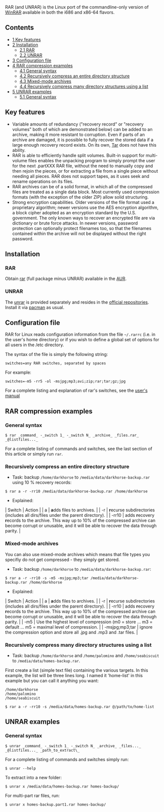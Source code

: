 RAR (and UNRAR) is the Linux port of the commandline-only version of [WinRAR](http://www.rarlab.com/download.htm) available in both the i686 and x86-64 flavors.

## Contents

*   [1 Key features](#Key_features)
*   [2 Installation](#Installation)
    *   [2.1 RAR](#RAR)
    *   [2.2 UNRAR](#UNRAR)
*   [3 Configuration file](#Configuration_file)
*   [4 RAR compression examples](#RAR_compression_examples)
    *   [4.1 General syntax](#General_syntax)
    *   [4.2 Recursively compress an entire directory structure](#Recursively_compress_an_entire_directory_structure)
    *   [4.3 Mixed-mode archives](#Mixed-mode_archives)
    *   [4.4 Recursively compress many directory structures using a list](#Recursively_compress_many_directory_structures_using_a_list)
*   [5 UNRAR examples](#UNRAR_examples)
    *   [5.1 General syntax](#General_syntax_2)

## Key features

*   Variable amounts of redundancy ("recovery record" or "recovery volumes" both of which are demonstrated below) can be added to an archive, making it more resistant to corruption. Even if parts of an archive are damaged, it is possible to fully recover the stored data if a large enough recovery record exists. On its own, [Tar](/index.php/Tar "Tar") does not have this ability.
*   RAR is able to efficiently handle split volumes. Built-in support for multi-volume files enables the unpacking program to simply prompt the user for the next .partXXX RAR file, without the need to manually copy and then rejoin the pieces, or for extracting a file from a single piece without needing all pieces. RAR does not support tapes, as it uses seek and rename operations on its files.
*   RAR archives can be of a solid format, in which all of the compressed files are treated as a single data block. Most currently used compression formats (with the exception of the older ZIP) allow solid structuring.
*   Strong encryption capabilities. Older versions of the file format used a proprietary algorithm; newer versions use the AES encryption algorithm, a block cipher adopted as an encryption standard by the U.S. government. The only known ways to recover an encrypted file are via dictionary or brute force attacks. In newer versions, password protection can optionally protect filenames too, so that the filenames contained within the archive will not be displayed without the right password.

## Installation

### RAR

Obtain [rar](https://aur.archlinux.org/packages/rar/) (full package minus UNRAR) available in the [AUR](/index.php/AUR "AUR").

### UNRAR

The [unrar](https://www.archlinux.org/packages/?name=unrar) is provided separately and resides in the [official repositories](/index.php/Official_repositories "Official repositories"). Install it via [pacman](/index.php/Pacman "Pacman") as usual.

## Configuration file

RAR for Linux reads configuration information from the file `~/.rarrc` (i.e. in the user's home directory) or if you wish to define a global set of options for all users in the /etc directory.

The syntax of the file is simply the following string:

```
switches=any RAR switches, separated by spaces

```

For example:

```
switches=-m5 -rr5 -ol -msjpg;mp3;avi;zip;rar;tar;gz;jpg

```

For a complete listing and explanation of rar's switches, see the [user's manual](http://www.rarreg.com/users_manual.php)

## RAR compression examples

### General syntax

```
$ rar _command_ -_switch 1_ -_switch N_ _archive_ _files.rar_ _@listfiles..._

```

For a complete listing of commands and switches, see the last section of this article or simply run `rar`.

### Recursively compress an entire directory structure

*   Task: backup `/home/darkhorse` to `/media/data/darkhorse-backup.rar` using 10 % recovery records:

```
$ rar a -r -rr10 /media/data/darkhorse-backup.rar /home/darkhorse

```

*   Explained:

| Switch | Action |
| a | **a**dds files to archives. |
| -r | **r**ecurse subdirectories (includes all dirs/files under the parent directory). |
| -rr10 | adds **r**ecovery **r**ecords to the archive. This way up to 10% of the compressed archive can become corrupt or unusable, and it will be able to recover the data through parity. |

### Mixed-mode archives

You can also use mixed-mode archives which means that file types you specifiy do not get compressed - they simply get stored.

*   Task: backup `/home/darkhorse` to `/media/data/darkhorse-backup.rar`:

```
$ rar a -r -rr10 -s -m5 -msjpg;mp3;tar /media/data/darkhorse-backup.rar /home/darkhorse

```

*   Explained:

| Switch | Action |
| a | **a**dds files to archives. |
| -r | **r**ecurse subdirectories (includes all dirs/files under the parent directory). |
| -rr10 | adds **r**ecovery **r**ecords to the archive. This way up to 10% of the compressed archive can become corrupt or unusable, and it will be able to recover the data through parity. |
| -m5 | Use the highest level of compression (m0 = store ... m3 = default ... m5 = maximal level of compression. |
| -msjpg;mp3;tar | ignore the compression option and store all .jpg and .mp3 and .tar files. |

### Recursively compress many directory structures using a list

*   Task: backup `/home/darkhorse` and `/home/palomino` and `/home/seabiscuit` to `/media/data/homes-backup.rar`.

First create a list (simple text file) containing the various targets. In this example, the list will be three lines long. I named it 'home-list' in this example but you can call it anything you want:

```
/home/darkhorse
/home/palomino
/home/seabiscuit

```

```
$ rar a -r -rr10 -s /media/data/homes-backup.rar @/path/to/home-list

```

## UNRAR examples

### General syntax

```
$ unrar _command_ -_switch 1_ -_switch N_ _archive_ _files..._ _@listfiles..._ _path_to_extract\_

```

For a complete listing of commands and switches simply run:

```
$ unrar --help

```

To extract into a new folder:

```
$ unrar x /media/data/homes-backup.rar homes-backup/

```

For multi-part rar files, run:

```
$ unrar x homes-backup.part1.rar homes-backup/

```